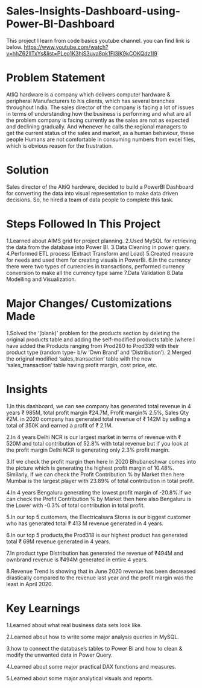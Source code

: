 # Sales-Insights-Dashboard-using-Power-BI-Dashboard
This project I learn from code basics youtube channel. you can find link is below.
https://www.youtube.com/watch?v=hhZ62IlTxYs&list=PLeo1K3hjS3uva8pk1FI3iK9kCOKQdz1I9

# Problem Statement
AtliQ hardware is a company which delivers computer hardware & peripheral Manufacturers to his clients, which has several branches throughout India. The sales director of the company is facing a lot of issues in terms of understanding how the business is performing and what are all the problem company is facing currently as the sales are not as expected and declining gradually. And whenever he calls the regional managers to get the current status of the sales and market, as a human behaviour, these people Humans are not comfortable in consuming numbers from excel files, which is obvious reason for the frustration.

# Solution
Sales director of the AltiQ hardware, decided to build a PowerBI Dashboard for converting the data into visual representation to make data driven decisions. So, he hired a team of data people to complete this task.


# Steps Followed In This Project
1.Learned about AIMS grid for project planning.
2.Used MySQL for retrieving the data from the database into Power BI.
3.Data Cleaning in power query.
4.Performed ETL process (Extract Transform and Load)
5.Created measure for needs and used them for creating visuals in PowerBi.
6.In the currency there were two types of currencies in transactions, performed currency conversion to make all the currency type same
7.Data Validation
8.Data Modelling and Visualization.


# Major Changes/ Customizations Made
1.Solved the ‘(blank)’ problem for the products section by deleting the original products table and adding the self-modified products table (where I have added the Products ranging from Prod280 to Prod339 with their product type (random type- b/w ‘Own Brand’ and ‘Distribution’). 2.Merged the original modified ‘sales_transaction’ table with the new ‘sales_transaction’ table having profit margin, cost price, etc.
# Insights
1.In this dashboard, we can see company has generated total revenue in 4 years ₹ 985M, total profit margin ₹24.7M, Profit margin% 2.5%, Sales Qty ₹2M. in 2020 company has generated total revenue of ₹ 142M by selling a total of 350K and earned a profit of ₹ 2.1M.

2.In 4 years Delhi NCR is our largest market in terms of revenue with ₹ 520M and total contribution of 52.8% with total revenue but if you look at the profit margin Delhi NCR is generating only 2.3% profit margin.

3.If we check the profit margin then here In 2020 Bhubaneshwar comes into the picture which is generating the highest profit margin of 10.48%. Similarly, if we can check the Profit Contribution % by Market then here Mumbai is the largest player with 23.89% of total contribution in total profit.

4.In 4 years Bengaluru generating the lowest profit margin of -20.8%.if we can check the Profit Contribution % by Market then here also Bengaluru is the Lower with -0.3% of total contribution in total profit.

5.In our top 5 customers, the Electricalsara Stores is our biggest customer who has generated total ₹ 413 M revenue generated in 4 years.

6.In our top 5 products,the Prod318 is our highest product has generated total ₹ 69M revenue generated in 4 years.

7.In product type Distribution has generated the revenue of ₹494M and ownbrand revenue is ₹494M generated in entire 4 years.

8.Revenue Trend is showing that in June 2020 revenue has been decreased drastically compared to the revenue last year and the profit margin was the least in April 2020.

# Key Learnings
1.Learned about what real business data sets look like.

2.Learned about how to write some major analysis queries in MySQL.

3.how to connect the database’s tables to Power Bi and how to clean & modify the unwanted data in Power Query.

4.Learned about some major practical DAX functions and measures.

5.Learned about some major analytical visuals and reports.
